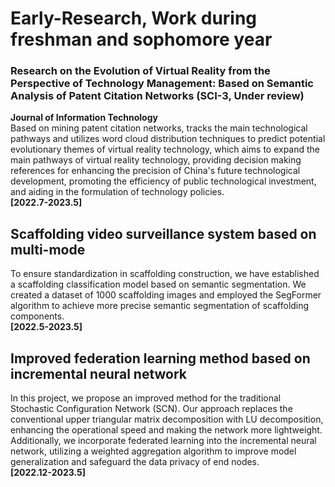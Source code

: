 # Early-Research, Work during freshman and sophomore year

### Research on the Evolution of Virtual Reality from the Perspective of Technology Management: Based on Semantic Analysis of Patent Citation Networks (SCI-3, Under review)
**Journal of Information Technology**<br />
Based on mining patent citation networks, tracks the main technological pathways and utilizes word cloud distribution techniques to predict potential evolutionary themes of virtual reality technology, which aims to expand the main pathways of virtual reality technology, providing decision making references for enhancing the precision of China's future technological development, promoting the efficiency of public technological investment, and aiding in the formulation of technology policies.<br />
**[2022.7-2023.5]** <br />

## Scaffolding video surveillance system based on multi-mode
To ensure standardization in scaffolding construction, we have established a scaffolding classification model based on semantic segmentation. We created a dataset of 1000 scaffolding images and employed the SegFormer algorithm to achieve more precise semantic segmentation of scaffolding components.<br />
**[2022.5-2023.5]**<br />

## Improved federation learning method based on incremental neural network   
In this project, we propose an improved method for the traditional Stochastic Configuration Network (SCN). Our approach replaces the conventional upper triangular matrix decomposition with LU decomposition, enhancing the operational speed and making the network more lightweight. Additionally, we incorporate federated learning into the incremental neural network, utilizing a weighted aggregation algorithm to improve model generalization and safeguard the data privacy of end nodes.<br />
**[2022.12-2023.5]**<br />
